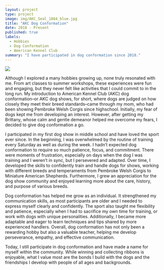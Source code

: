 ```yaml
---
layout: project
type: project
image: img/AKC_Seal_1884_blue.jpg
title: "AKC Dog Conformation"
date: 2018 - Present
published: true
labels:
  - Hobbies
  - Dog Conformation
  - American Kennel Club
summary: "I have participated in dog conformation since 2018."
---
```


<img class="img-fluid" src="../img/show1.JPEG">

Although I explored a many hobbies growing up, none truly resonated with me. From art classes to summer workshops, these experiences were fun and engaging, but they never felt like activities that I could commit to in the long run. My introduction to American Kennel Club (AKC) dog conformation–or AKC dog shows, for short, where dogs are judged on how closely they meet their breed standards–came through my mom, who had been showing Pembroke Welsh Corgis since highschool. Initially, my fear of dogs kept me from developing an interest. However, after getting my Brittany, whose calm and gentle demeanor helped me overcome my fears, I decided to give dog conformation a go.

I participated in my first dog show in middle school and have loved the sport ever since. In the beginning, I was overwhelmed by the routine of training every Saturday as well as during the week. I hadn’t expected dog conformation to require so much patience, focus, and commitment. There were moments of frustration, especially on days when the dog I was training and I weren’t in sync, but I persevered and adapted. Over time, I developed the skills to confidently train and handle dogs for shows, working with different breeds and temperaments from Pembroke Welsh Corgis to Miniature American Shepherds. Furthermore, I grew an appreciation for the dog show community and enjoyed learning more about the care, history, and purpose of various breeds.

Dog conformation has helped me grow as an individual. It strengthened my communication skills, as most participants are older and I needed to express myself clearly and confidently. The sport also taught me flexibility and patience, especially when I had to sacrifice my own time for training, or work with dogs with unique personalities. Additionally, I became more adaptable and eager to learn techniques and tips shared by more experienced handlers. Overall, dog conformation has not only been a rewarding hobby but also a valuable teacher, helping me develop perseverance, empathy, and effective communication.

Today, I still participate in dog conformation and have made a name for myself within the community. While winning and collecting ribbons is enjoyable, what I value most are the bonds I build with the dogs and the friendships I develop with people of all ages and backgrounds.
